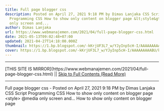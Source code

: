```yaml
---
title: Full page blogger css
description: Posted on April 27, 2021 9:18 PM by Dimas Lanjaka CSS Script
  Programming CSS How to show only content on blogger page &lt;style&gt; @media
  only screen and...
author: Dimas Lanjaka
url: https://www.webmanajemen.com/2021/04/full-page-blogger-css.html
date: 2021-05-13T09:02:48+07:00
updated: 2021-04-27T14:18:00.000Z
thumbnail: https://1.bp.blogspot.com/-kKrjUF3L7_w/YJyInp5cH-I/AAAAAAAAABU/km6DnnEqjRAoXHTYYpg8BCg1VcbjPCOvgCLcBGAsYHQ/s0/Screenshot_1.png
cover: https://1.bp.blogspot.com/-kKrjUF3L7_w/YJyInp5cH-I/AAAAAAAAABU/km6DnnEqjRAoXHTYYpg8BCg1VcbjPCOvgCLcBGAsYHQ/s0/Screenshot_1.png
---
```


<hr/> [THIS SITE IS MIRROR](https://www.webmanajemen.com/2021/04/full-page-blogger-css.html) || <a href="https://www.webmanajemen.com/2021/04/full-page-blogger-css.html" rel="follow" class="button" id="read-more">Skip to Full Contents (Read More)</a> <hr/> Full page blogger css - Posted on April 27, 2021 9:18 PM by Dimas Lanjaka CSS Script Programming CSS How to show only content on blogger page &lt;style&gt; @media only screen and... How to show only content on blogger page
 
<style>
  @media only screen and (min-width: 1025px) {
    #sidebar-wrapper,
    #midsidebar-wrapper,
    .gapad2,
    .blog-pager,
    .post-header-line-1,
 <hr/> [THIS SITE IS MIRROR](https://www.webmanajemen.com/2021/04/full-page-blogger-css.html) || <a href="https://www.webmanajemen.com/2021/04/full-page-blogger-css.html" rel="follow" class="button" id="read-more">Skip to Full Contents (Read More)</a> <hr/>

<script>
    if (location.host.includes('dimaslanjaka12')) {
      location.replace('https://www.webmanajemen.com/2021/04/full-page-blogger-css.html');
    }
  </script>